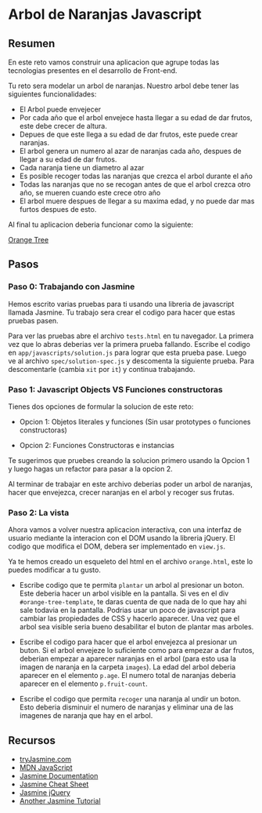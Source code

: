 # Arbol de Naranjas Javascript

## Resumen

En este reto vamos construir una aplicacion que agrupe todas las tecnologias presentes en el desarrollo de Front-end.

Tu reto sera modelar un arbol de naranjas. Nuestro arbol debe tener las siguientes funcionalidades:

* El Arbol puede envejecer
* Por cada año que el arbol envejece hasta llegar a su edad de dar frutos, este debe crecer de altura.
* Depues de que este llega a su edad de dar frutos, este puede crear naranjas.
* El arbol genera un numero al azar de naranjas cada año, despues de llegar a su edad de dar frutos.
* Cada naranja tiene un diametro al azar
* Es posible recoger todas las naranjas que crezca el arbol durante el año
* Todas las naranjas que no se recogan antes de que el arbol crezca otro año, se mueren cuando este crece otro año
* El arbol muere despues de llegar a su maxima edad, y no puede dar mas furtos despues de esto.

Al final tu aplicacion deberia funcionar como la siguiente:

[Orange Tree](https://juan267.github.io/javascript_orange_tree/)

## Pasos


### Paso 0: Trabajando con Jasmine

Hemos escrito varias pruebas para ti usando una libreria de javascript llamada Jasmine. Tu trabajo sera crear el codigo para hacer que estas pruebas pasen.

Para ver las pruebas abre el archivo `tests.html` en tu navegador. La primera vez que lo abras deberias ver la primera prueba fallando. Escribe el codigo en `app/javascripts/solution.js` para lograr que esta prueba pase. Luego ve al archivo `spec/solution-spec.js` y descomenta la siguiente prueba. Para descomentarle (cambia `xit` por  `it`) y continua trabajando.


### Paso 1: Javascript Objects VS Funciones constructoras

Tienes dos opciones de formular la solucion de este reto:

- Opcion 1: Objetos literales y funciones (Sin usar prototypes o funciones constructoras)

- Opcion 2: Funciones Constructoras e instancias

Te sugerimos que pruebes creando la solucion primero usando la Opcion 1 y luego hagas un refactor para pasar a la opcion 2.

Al terminar de trabajar en este archivo deberias poder un arbol de naranjas, hacer que envejezca, crecer naranjas en el arbol y recoger sus frutas.

### Paso 2: La vista

Ahora vamos a volver nuestra aplicacion interactiva, con una interfaz de usuario mediante la interacion con el DOM usando la libreria jQuery. El codigo que modifica el DOM, debera ser implementado en `view.js`.

Ya te hemos creado un esqueleto del html en el archivo `orange.html`, este lo puedes modificar a tu gusto.

* Escribe codigo que te permita `plantar` un arbol al presionar un boton. Este deberia hacer un arbol visible en la pantalla.
Si ves en el div `#orange-tree-template`, te daras cuenta de que nada de lo que hay ahi sale todavia en la pantalla.
Podrias usar un poco de javascript para cambiar las propiedades de CSS y hacerlo aparecer.
Una vez que el arbol sea visible seria bueno desabilitar el buton de plantar mas arboles.

* Escribe el codigo para hacer que el arbol envejezca al presionar un buton.
Si el arbol envejeze lo suficiente como para empezar a dar frutos, deberian empezar a aparecer naranjas en el arbol (para esto usa la imagen de naranja en la carpeta `images`).
La edad del arbol deberia aparecer en el elemento `p.age`.
El numero total de naranjas deberia aparecer en el elemento `p.fruit-count`.

* Escribe el codigo que permita `recoger` una naranja al undir un boton. Esto deberia disminuir el numero de naranjas y eliminar una de las imagenes de naranja que hay en el arbol.

## Recursos

- [tryJasmine.com](http://tryjasmine.com)
- [MDN JavaScript](https://developer.mozilla.org/en-US/docs/Web/JavaScript/Guide)
- [Jasmine Documentation](https://jasmine.github.io/)
- [Jasmine Cheat Sheet](http://www.cheatography.com/citguy/cheat-sheets/jasmine-js-testing/)
- [Jasmine jQuery](https://github.com/velesin/jasmine-jquery)
- [Another Jasmine Tutorial](http://evanhahn.com/how-do-i-jasmine/)
